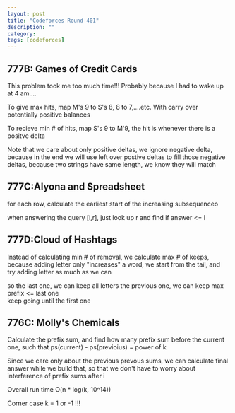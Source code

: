```yaml
---
layout: post
title: "Codeforces Round 401"
description: ""
category: 
tags: [codeforces]
---
```



777B: Games of Credit Cards
-------------
This problem took me too much time!!! Probably because I had to wake up at 4 am....

To give max hits, map M's 9 to S's 8, 8 to 7,....etc. With carry over potentially positive balances

To recieve min # of hits, map S's 9 to M'9, the hit is whenever there is a positve delta

Note that we care about only positive deltas, we ignore negative delta, because in the end we will use left over postive deltas to fill
those negative deltas, because two strings have same length, we know they will match



777C:Alyona and Spreadsheet
-------------
for each row, calculate the earliest start of the increasing subsequenceo

when answering the query [l,r], just look up r and find if answer <= l


777D:Cloud of Hashtags
------------
Instead of calculating min # of removal, we calculate max # of keeps, because adding letter only "increases" a word, we start from the tail,
and try adding letter as much as we can

so the last one, we can keep all letters
the previous one, we can keep max prefix <= last one  
keep going until the first one





776C: Molly's Chemicals
--------------
Calculate the prefix sum, and find how many prefix sum before the current one, such that ps(current) - ps(previoius) = power of k

Since we care only about the previous prevous sums, we can calculate final answer while we build that, so that we don't have to worry about
interference of prefix sums after i

Overall run time O(n * log(k, 10^14))

Corner case k = 1 or -1 !!!
